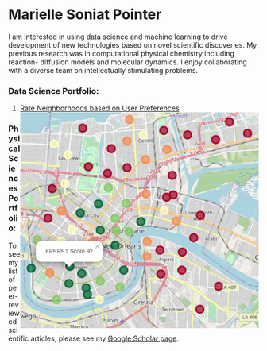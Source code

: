 # Marielle Soniat Pointer

I am interested in using data science and machine learning to drive development of new technologies based on 
novel scientific discoveries. My previous research was in computational physical chemistry including reaction-
diffusion models and molecular dynamics. I enjoy collaborating with a diverse team on intellectually stimulating
problems. 

### Data Science Portfolio:
1. [Rate Neighborhoods based on User Preferences](https://mariellesp.github.io/Rate-Neighborhoods/)   
        <img src="ratings02.PNG" alt="Static png image for display" style="float:right; width:200">
   
   

### Physical Sciences Portfolio:
To see my list of peer-reviewed scientific articles, please see my [Google Scholar page](https://scholar.google.com/citations?hl=en&user=F08h7FwAAAAJ&view_op=list_works&sortby=pubdate).
